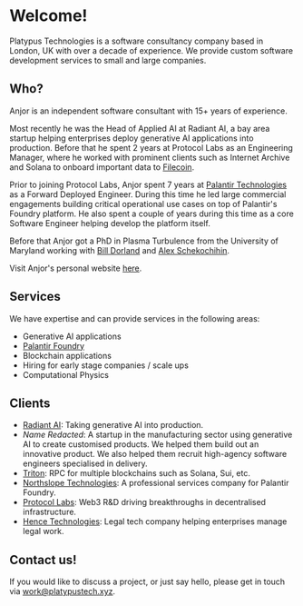 # Welcome!

Platypus Technologies is a software consultancy company based in London, UK with over a decade of experience. We provide custom software development services to small and large companies.


## Who?

Anjor is an independent software consultant with 15+ years of experience. 

Most recently he was the Head of Applied AI at Radiant AI, a bay area startup helping enterprises deploy generative AI applications into production. Before that he spent 2 years at Protocol Labs as an Engineering Manager, where he worked with prominent clients such as Internet Archive and Solana to onboard important data to [Filecoin](https://filecoin.io/).

Prior to joining Protocol Labs, Anjor spent 7 years at [Palantir Technologies](https://www.palantir.com/) as a Forward Deployed Engineer. During this time he led large commercial engagements building critical operational use cases on top of Palantir's Foundry platform. He also spent a couple of years during this time as a core Software Engineer helping develop the platform itself.

Before that Anjor got a PhD in Plasma Turbulence from the University of Maryland working with [Bill Dorland](https://sites.google.com/view/bdorland/) and [Alex Schekochihin](https://www-thphys.physics.ox.ac.uk/people/AlexanderSchekochihin/).

Visit Anjor's personal website [here](https://anjor.xyz/).


## Services

We have expertise and can provide services in the following areas:

- Generative AI applications
- [Palantir Foundry](https://www.palantir.com/platforms/foundry/)
- Blockchain applications
- Hiring for early stage companies / scale ups
- Computational Physics


## Clients

- [Radiant AI](https://www.radiantai.com/): Taking generative AI into production.
- _Name Redacted_: A startup in the manufacturing sector using generative AI to create customised products. We helped them build out an innovative product. We also helped them recruit high-agency software engineers specialised in delivery.
- [Triton](https://triton.one/): RPC for multiple blockchains such as Solana, Sui, etc.  
- [Northslope Technologies](https://www.northslopetech.com/): A professional services company for Palantir Foundry.
- [Protocol Labs](https://protocol.ai/): Web3 R&D driving breakthroughs in decentralised infrastructure.
- [Hence Technologies](https://hence.ai/): Legal tech company helping enterprises manage legal work.


## Contact us!

If you would like to discuss a project, or just say hello, please get in touch via [work@platypustech.xyz](mailto:work@platypustech.xyz).
